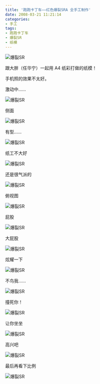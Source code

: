 ```yaml
---
title: '跑跑卡丁车——红色爆裂SRA 全手工制作'
date: 2008-03-21 11:21:14
categories:
- 手工
tags:
- 跑跑卡丁车
- 爆裂SR
- 纸模
---
```


![爆裂SR](/post-images/hong-se-bao-lie-sra-quan-shou-gong-zhi-zuo-popkart.png)

跟大胖（任华宁）一起用 A4 纸彩打做的纸模！

<!-- more -->

手机照的效果不太好。

激动中……

![爆裂SR](/post-images/1560654298701.png)

侧面

![爆裂SR](/post-images/1560654302803.png)

有型……

![爆裂SR](/post-images/1560654306419.png)

纸工不大好

![爆裂SR](/post-images/1560654310962.png)

还是很气派的

![爆裂SR](/post-images/1560654315365.png)

俯视图

![爆裂SR](/post-images/1560654418441.png)

屁股

![爆裂SR](/post-images/1560654412431.png)

大屁股

![爆裂SR](/post-images/1560654404606.png)

炫耀一下

![爆裂SR](/post-images/1560654379692.png)

不鸟我……

![爆裂SR](/post-images/1560654442310.png)

撞死你！

![爆裂SR](/post-images/1560654449928.png)

让你坐坐

![爆裂SR](/post-images/1560654454713.png)

高兴吧

![爆裂SR](/post-images/1560654459581.png)

最后再看下比例

![爆裂SR](/post-images/1560654464138.png)
